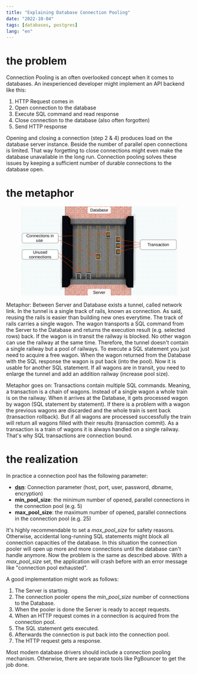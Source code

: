 ```yaml
---
title: "Explaining Database Connection Pooling"
date: "2022-10-04"
tags: [databases, postgres]
lang: "en"
---
```


# the problem

Connection Pooling is an often overlooked concept when it comes to databases. An inexperienced developer might implement an API backend like this:

1. HTTP Request comes in
2. Open connection to the database
3. Execute SQL command and read response
4. Close connection to the database (also often forgotten)
5. Send HTTP response

Opening and closing a connection (step 2 & 4) produces load on the database server instance. Beside the number of parallel open connections is limited. That way forgetting to close connections might even make the database unavailable in the long run. Connection pooling solves these issues by keeping a sufficient number of durable connections to the database open.

# the metaphor

 <figure>
  <img src="metaphor.png" alt="metaphor visualization" style="max-height: 375px;">
</figure> 

Metaphor: Between Server and Database exists a tunnel, called network link. In the tunnel is a single track of rails, known as connection. As said, reusing the rails is easier than building new ones everytime. The track of rails carries a single wagon. The wagon transports a SQL command from the Server to the Database and returns the execution result (e.g. selected rows) back. If the wagon is in transit the railway is blocked. No other wagon can use the railway at the same time. Therefore, the tunnel doesn't contain a single railway but a pool of railways. To execute a SQL statement you just need to acquire a free wagon. When the wagon returned from the Database with the SQL response the wagon is put back (into the pool). Now it is usable for another SQL statement. If all wagons are in transit, you need to enlarge the tunnel and add an addition railway (increase pool size).

Metaphor goes on: Transactions contain multiple SQL commands. Meaning, a transaction is a chain of wagons. Instead of a single wagon a whole train is on the railway. When it arrives at the Database, it gets processed wagon by wagon (SQL statement by statement). If there is a problem with a wagon the previous wagons are discarded and the whole train is sent back (transaction rollback). But if all wagons are processed successfully the train will return all wagons filled with their results (transaction commit). As a transaction is a train of wagons it is always handled on a single railway. That's why SQL transactions are connection bound.

# the realization

In practice a connection pool has the following parameter:

* **<abbr title="Data Source Name">dsn</abbr>**: Connection parameter (host, port, user, password, dbname, encryption)
* **min_pool_size**: the minimum number of opened, parallel connections in the connection pool (e.g. 5)
* **max_pool_size**: the maximum number of opened, parallel connections in the connection pool (e.g. 25)

It's highly recommendable to set a *max_pool_size* for safety reasons. Otherwise, accidental long-running SQL statements might block all connection capacities of the database. In this situation the connection pooler will open up more and more connections until the database can't handle anymore. Now the problem is the same as described above. With a *max_pool_size* set, the application will crash before with an error message like "connection pool exhausted".

A good implementation might work as follows:

1. The Server is starting.
2. The connection pooler opens the *min_pool_size* number of connections to the Database.
3. When the pooler is done the Server is ready to accept requests.
4. When an HTTP request comes in a connection is acquired from the connection pool.
5. The SQL statement gets executed.
6. Afterwards the connection is put back into the connection pool.
7. The HTTP request gets a response.

Most modern database drivers should include a connection pooling mechanism. Otherwise, there are separate tools like PgBouncer to get the job done.

